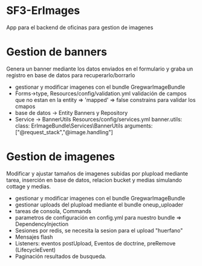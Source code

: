# SF3-ErImages
App para el backend de oficinas para gestion de imagenes

 Gestion de banners
====================
 Genera un banner mediante los datos enviados en el formulario y graba un registro en base de datos para recuperarlo/borrarlo
  - gestionar y modificar imagenes con el bundle GregwarImageBundle
  - Forms->type, Resources/config/validation.yml 
                 validación de campos que no estan en la entity => 'mapped' => false
                 constrains para validar los cmapos
  - base de datos -> Entity Banners y Repository
  - Service -> BannerUtils Resources/config/services.yml
                banner.utils:
                  class: ErImageBundle\Services\BannerUtils
                  arguments: ["@request_stack","@image.handling"]
   
 Gestion de imagenes
 ====================
   Modificar y ajustar tamaños de imagenes subidas por plupload mediante tarea, inserción en base de datos, relacion bucket y medias simulando cottage y medias.
   
   - gestionar y modificar imagenes con el bundle GregwarImageBundle
   - gestionar uploads del plupload mediante el bundle oneup_uploader
   - tareas de consola, Commands
   - parametros de configuración en config.yml para nuestro bundle => DependencyInjection
   - Sesiones por redis, se necesita la sesion para el upload "huerfano"
   - Mensajes flash
   - Listeners: eventos postUpload, Eventos de doctrine, preRemove (LifecycleEvent)
   - Paginación resultados de busqueda.

